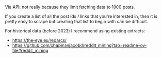 Via API: not really because they limit fetching data to 1000 posts. 

If you create a list of all the post ids / links that you're interested in, then it is pretty easy to scrape but creating that list to begin with can be difficult.

For historical data (before 2023) I recommend using existing extracts:

- https://the-eye.eu/redarcs/
- https://github.com/chapmanjacobd/reddit_mining?tab=readme-ov-file#reddit_mining
